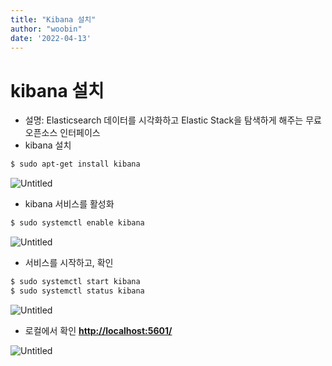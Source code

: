 ```yaml
---
title: "Kibana 설치"
author: "woobin"
date: '2022-04-13'
---
```


# kibana 설치

- 설명: Elasticsearch 데이터를 시각화하고 Elastic Stack을 탐색하게 해주는 무료 오픈소스 인터페이스
- kibana 설치

```bash
$ sudo apt-get install kibana
```

![Untitled](/Images/0413_Kibana_Install/Untitled.png)

- kibana 서비스를 활성화

```bash
$ sudo systemctl enable kibana
```

![Untitled](/Images/0413_Kibana_Install/Untitled%201.png)

- 서비스를 시작하고, 확인

```bash
$ sudo systemctl start kibana
$ sudo systemctl status kibana
```

![Untitled](/Images/0413_Kibana_Install/Untitled%202.png)

- 로컬에서 확인
**[http://localhost:5601/](http://localhost:5601/)**

![Untitled](/Images/0413_Kibana_Install/Untitled%203.png)